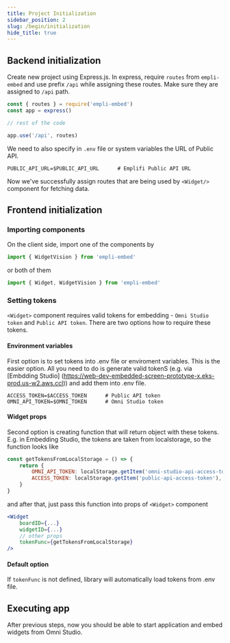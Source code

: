 ```yaml
---
title: Project Initialization
sidebar_position: 2
slug: /begin/initialization
hide_title: true
---
```


## Backend initialization

Create new project using Express.js. In express, require `routes` from `empli-embed` and use prefix `/api` while assigning these routes. Make sure they are assigned to `/api` path.

```javascript
const { routes } = require('empli-embed')
const app = express()

// rest of the code

app.use('/api', routes)
```

We need to also specify in `.env` file or system variables the URL of Public API.

```.env title=".env"
PUBLIC_API_URL=$PUBLIC_API_URL      # Emplifi Public API URL
```

Now we've successfully assign routes that are being used by `<Widget/>` component for fetching data.

## Frontend initialization

### Importing components

On the client side, import one of the components by

```jsx
import { WidgetVision } from 'empli-embed'
```

or both of them

```jsx
import { Widget, WidgetVision } from 'empli-embed'
```

### Setting tokens

`<Widget>` component requires valid tokens for embedding - `Omni Studio token` and `Public API token`. There are two options how to require these tokens.

#### Environment variables

First option is to set tokens into .env file or enviroment variables. This is the easier option. All you need to do is generate valid tokenS (e.g. via [Embdding Studio] (https://web-dev-embedded-screen-prototype-x.eks-prod.us-w2.aws.ccl)) and add them into .env file.

```.env title=".env"
ACCESS_TOKEN=$ACCESS_TOKEN      # Public API token
OMNI_API_TOKEN=$OMNI_TOKEN      # Omni Studio token
```

#### Widget props

Second option is creating function that will return object with these tokens. E.g. in Embedding Studio, the tokens are taken from localstorage, so the function looks like

```jsx title="Creating object with tokens"
const getTokensFromLocalStorage = () => {
	return {
		OMNI_API_TOKEN: localStorage.getItem('omni-studio-api-access-token'),
		ACCESS_TOKEN: localStorage.getItem('public-api-access-token'),
	}
}
```

and after that, just pass this function into props of `<Widget>` component

```jsx title="Usage"
<Widget
    boardID={...}
    widgetID={...}
    // other props
    tokenFunc={getTokensFromLocalStorage}
/>
```

#### Default option

If `tokenFunc` is not defined, library will automatically load tokens from .env file.

## Executing app

After previous steps, now you should be able to start application and embed widgets from Omni Studio.
